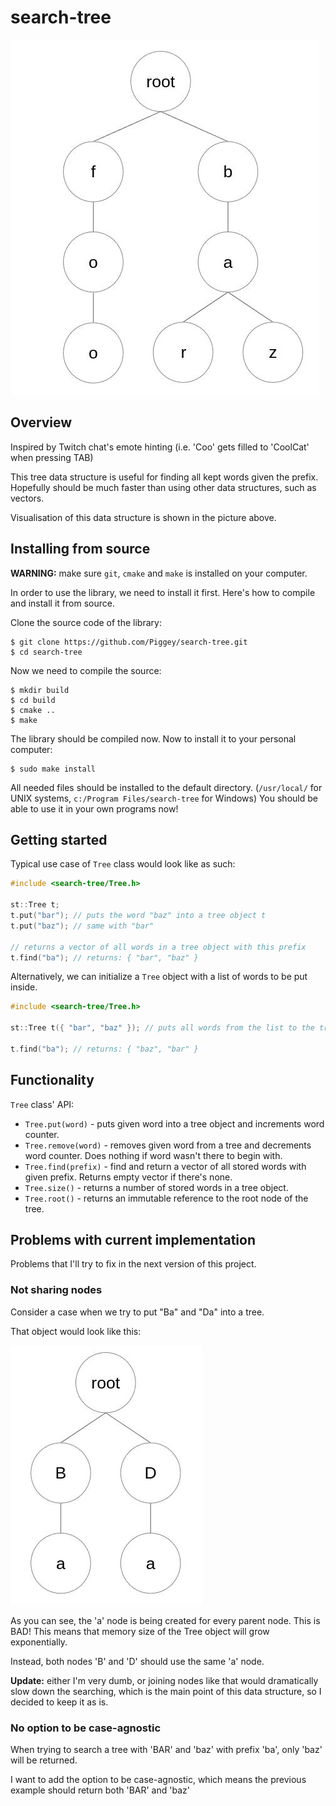 # search-tree

![visualisation of the tree data structure](imgs/visualization.jpg)

## Overview
Inspired by Twitch chat's emote hinting (i.e. 'Coo' gets filled to 'CoolCat' when pressing TAB)

This tree data structure is useful for finding all kept words given the prefix.
Hopefully should be much faster than using other data structures, such as vectors.

Visualisation of this data structure is shown in the picture above.

## Installing from source
**WARNING:** make sure `git`, `cmake` and `make` is installed on your computer.

In order to use the library, we need to install it first. Here's how to compile and install it from source.

Clone the source code of the library:
```shell
$ git clone https://github.com/Piggey/search-tree.git
$ cd search-tree
```

Now we need to compile the source:
```shell
$ mkdir build
$ cd build
$ cmake ..
$ make
```

The library should be compiled now. Now to install it to your personal computer:
```shell
$ sudo make install
```

All needed files should be installed to the default directory. 
(`/usr/local/` for UNIX systems, `c:/Program Files/search-tree` for Windows) 
You should be able to use it in your own programs now!

## Getting started
Typical use case of `Tree` class would look like as such:
```c++
#include <search-tree/Tree.h>

st::Tree t;
t.put("bar"); // puts the word "baz" into a tree object t
t.put("baz"); // same with "bar"

// returns a vector of all words in a tree object with this prefix
t.find("ba"); // returns: { "bar", "baz" }
```

Alternatively, we can initialize a `Tree` object with a list of words to be put inside.
```c++
#include <search-tree/Tree.h>

st::Tree t({ "bar", "baz" }); // puts all words from the list to the tree

t.find("ba"); // returns: { "baz", "bar" }
```

## Functionality
`Tree` class' API:
- `Tree.put(word)` - puts given word into a tree object and increments word counter.
- `Tree.remove(word)` - removes given word from a tree and decrements word counter. Does nothing if word wasn't there to begin with.
- `Tree.find(prefix)` - find and return a vector of all stored words with given prefix. Returns empty vector if there's none.
- `Tree.size()` - returns a number of stored words in a tree object.
- `Tree.root()` - returns an immutable reference to the root node of the tree.

## Problems with current implementation
Problems that I'll try to fix in the next version of this project.

### Not sharing nodes

Consider a case when we try to put "Ba" and "Da" into a tree.

That object would look like this:

![visualisation of a bad case](imgs/bad_case.jpg)

As you can see, the 'a' node is being created for every parent node. This is BAD!
This means that memory size of the Tree object will grow exponentially.

Instead, both nodes 'B' and 'D' should use the same 'a' node.

**Update:** either I'm very dumb, or joining nodes like that would dramatically slow down the searching,
which is the main point of this data structure, so I decided to keep it as is.

### No option to be case-agnostic

When trying to search a tree with 'BAR' and 'baz'
with prefix 'ba', only 'baz' will be returned.

I want to add the option to be case-agnostic, which means the previous example should return both 'BAR' and 'baz'
